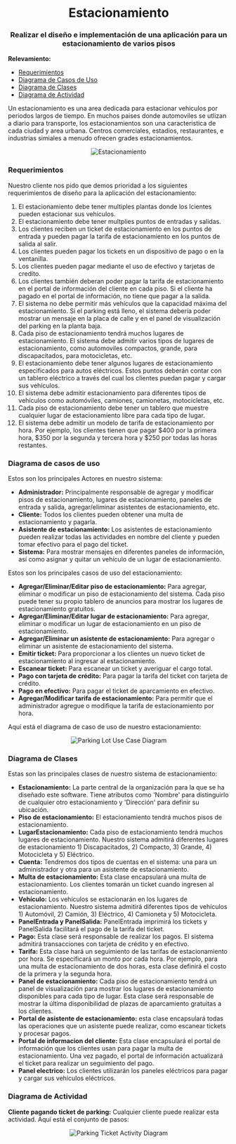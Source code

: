 <h1 align="center">Estacionamiento</h1>
<h3 align="center">Realizar el diseño e implementación de una aplicación para un estacionamiento de varios pisos</h3>

**Relevamiento:**

* [Requerimientos](#requerimientos)
* [Diagrama de Casos de Uso](#diagrama-de-casos-de-uso)
* [Diagrama de Clases](#diagrama-de-clases)
* [Diagrama de Actividad](#diagrama-de-actividad)

Un estacionamiento es una area dedicada para estacionar vehiculos por periodos largos de tiempo. En muchos paises donde automoviles se utlizan a diario para transporte, los estacionamientos son una caracteristica de cada ciudad y area urbana. Centros comerciales, estadios, restaurantes, e industrias simiales a menudo ofrecen grades estacionamientos.

<p align="center">
    <img src="https://github.com/ET12Objetos/TrabajoPracticoIntegrador/blob/main/diagramas/estacionamiento/parking-lot.png" alt="Estacionamiento">
</p>

### Requerimientos

Nuestro cliente nos pido que demos prioridad a los siguientes requerimientos de diseño para la aplicación del estacionamiento:

1. El estacionamiento debe tener multiples plantas donde los lcientes pueden estacionar sus vehiculos.
2. El estacionamiento debe tener multplies puntos de entradas y salidas.
3. Los clientes reciben un ticket de estacionamiento en los puntos de entrada y pueden pagar la tarifa de estacionamiento en los puntos de salida al salir.
4. Los clientes pueden pagar los tickets en un dispositivo de pago o en la ventanilla.
5. Los clientes pueden pagar mediante el uso de efectivo y tarjetas de credito.
6. Los clientes también deberan poder pagar la tarifa de estacionamiento en el portal de información del cliente en cada piso. Si el cliente ha pagado en el portal de información, no tiene que pagar a la salida.
7. El sistema no debe permitir más vehículos que la capacidad máxima del estacionamiento. Si el parking está lleno, el sistema debería poder mostrar un mensaje en la placa de calle y en el panel de visualización del parking en la planta baja.
8. Cada piso de estacionamiento tendrá muchos lugares de estacionamiento. El sistema debe admitir varios tipos de lugares de estacionamiento, como automoviles compactos, grande, para discapacitados, para motocicletas, etc.
9. El estacionamiento debe tener algunos lugares de estacionamiento especificados para autos eléctricos. Estos puntos deberán contar con un tablero eléctrico a través del cual los clientes puedan pagar y cargar sus vehículos.
10. El sistema debe admitir estacionamiento para diferentes tipos de vehículos como automóviles, camiones, camionetas, motocicletas, etc.
11. Cada piso de estacionamiento debe tener un tablero que muestre cualquier lugar de estacionamiento libre para cada tipo de lugar.
12. El sistema debe admitir un modelo de tarifa de estacionamiento por hora. Por ejemplo, los clientes tienen que pagar $400 por la primera hora, $350 por la segunda y tercera hora y $250 por todas las horas restantes.


### Diagrama de casos de uso

Estos son los principales Actores en nuestro sistema:

* **Administrador:** Principalmente responsable de agregar y modificar pisos de estacionamiento, lugares de estacionamiento, paneles de entrada y salida, agregar/eliminar asistentes de estacionamiento, etc.
* **Cliente:** Todos los clientes pueden obtener una multa de estacionamiento y pagarla.
* **Asistente de estacionamiento:** Los asistentes de estacionamiento pueden realizar todas las actividades en nombre del cliente y pueden tomar efectivo para el pago del ticket.
* **Sistema:** Para mostrar mensajes en diferentes paneles de información, así como asignar y quitar un vehículo de un lugar de estacionamiento.

Estos son los principales casos de uso del estacionamiento:

* **Agregar/Eliminar/Editar piso de estacionamiento:** Para agregar, eliminar o modificar un piso de estacionamiento del sistema. Cada piso puede tener su propio tablero de anuncios para mostrar los lugares de estacionamiento gratuitos.
* **Agregar/Eliminar/Editar lugar de estacionamiento:** Para agregar, eliminar o modificar un lugar de estacionamiento en un piso de estacionamiento.
* **Agregar/Eliminar un asistente de estacionamiento:** Para agregar o eliminar un asistente de estacionamiento del sistema.
* **Emitir ticket:** Para proporcionar a los clientes un nuevo ticket de estacionamiento al ingresar al estacionamiento.
* **Escanear ticket:** Para escanear un ticket y averiguar el cargo total.
* **Pago con tarjeta de crédito:** Para pagar la tarifa del ticket con tarjeta de crédito.
* **Pago en efectivo:** Para pagar el ticket de aparcamiento en efectivo.
* **Agregar/Modificar tarifa de estacionamiento:** Para permitir que el administrador agregue o modifique la tarifa de estacionamiento por hora.

Aquí está el diagrama de caso de uso de nuestro estacionamiento:

<p align="center">
    <img src="https://github.com/ET12Objetos/TrabajoPracticoIntegrador/blob/main/diagramas/estacionamiento/parking-use-case-diagram.svg" alt="Parking Lot Use Case Diagram">
</p>

### Diagrama de Clases

Estas son las principales clases de nuestro sistema de estacionamiento:

* **Estacionamiento:** La parte central de la organización para la que se ha diseñado este software. Tiene atributos como 'Nombre' para distinguirlo de cualquier otro estacionamiento y 'Dirección' para definir su ubicación.
* **Piso de estacionamiento:** El estacionamiento tendrá muchos pisos de estacionamiento.
* **LugarEstacionamiento:** Cada piso de estacionamiento tendrá muchos lugares de estacionamiento. Nuestro sistema admitirá diferentes lugares de estacionamiento 1) Discapacitados, 2) Compacto, 3) Grande, 4) Motocicleta y 5) Eléctrico.
* **Cuenta:** Tendremos dos tipos de cuentas en el sistema: una para un administrador y otra para un asistente de estacionamiento.
* **Multa de estacionamiento:** Esta clase encapsulará una multa de estacionamiento. Los clientes tomarán un ticket cuando ingresen al estacionamiento.
* **Vehículo:** Los vehículos se estacionarán en los lugares de estacionamiento. Nuestro sistema admitirá diferentes tipos de vehículos 1) Automóvil, 2) Camión, 3) Eléctrico, 4) Camioneta y 5) Motocicleta.
* **PanelEntrada y PanelSalida:** PanelEntrada imprimirá los tickets y PanelSalida facilitará el pago de la tarifa del ticket.
* **Pago:** Esta clase será responsable de realizar los pagos. El sistema admitirá transacciones con tarjeta de crédito y en efectivo.
* **Tarifa:** Esta clase hará un seguimiento de las tarifas de estacionamiento por hora. Se especificará un monto por cada hora. Por ejemplo, para una multa de estacionamiento de dos horas, esta clase definirá el costo de la primera y la segunda hora.
* **Panel de estacionamiento:** Cada piso de estacionamiento tendrá un panel de visualización para mostrar los lugares de estacionamiento disponibles para cada tipo de lugar. Esta clase será responsable de mostrar la última disponibilidad de plazas de aparcamiento gratuitas a los clientes.
* **Portal de asistente de estacionamiento:** esta clase encapsulará todas las operaciones que un asistente puede realizar, como escanear tickets y procesar pagos.
* **Portal de informacion del cliente:** Esta clase encapsulará el portal de información que los clientes usan para pagar la multa de estacionamiento. Una vez pagado, el portal de información actualizará el ticket para realizar un seguimiento del pago.
* **Panel electrico:** Los clientes utilizarán los paneles eléctricos para pagar y cargar sus vehículos eléctricos.

### Diagrama de Actividad

**Cliente pagando ticket de parking:** Cualquier cliente puede realizar esta actividad. Aquí está el conjunto de pasos:

<p align="center">
    <img src="https://github.com/ET12Objetos/TrabajoPracticoIntegrador/blob/main/diagramas/estacionamiento/parking-ticket.svg" alt="Parking Ticket Activity Diagram">
</p>